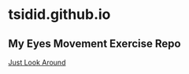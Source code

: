 # tsidid.github.io
## My Eyes Movement Exercise Repo
<a href="http://tsidid.github.io/Eye-Movement-Exercise"> Just Look Around </a>
